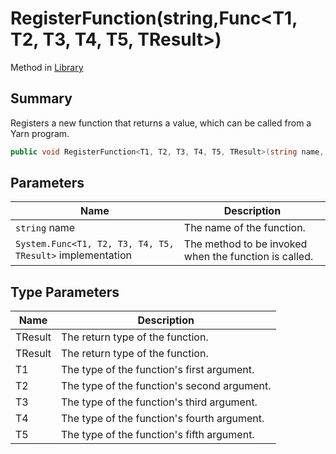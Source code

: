 # RegisterFunction(string,Func\<T1, T2, T3, T4, T5, TResult>)

Method in [Library](yarn.library.md)

## Summary

Registers a new function that returns a value, which can be called from a Yarn program.

```csharp
public void RegisterFunction<T1, T2, T3, T4, T5, TResult>(string name, Func<T1, T2, T3, T4, T5, TResult> implementation)
```

## Parameters

| Name                                                      | Description                                           |
| --------------------------------------------------------- | ----------------------------------------------------- |
| `string` name                                             | The name of the function.                             |
| `System.Func<T1, T2, T3, T4, T5, TResult>` implementation | The method to be invoked when the function is called. |

## Type Parameters

| Name    | Description                                 |
| ------- | ------------------------------------------- |
| TResult | The return type of the function.            |
| TResult | The return type of the function.            |
| T1      | The type of the function's first argument.  |
| T2      | The type of the function's second argument. |
| T3      | The type of the function's third argument.  |
| T4      | The type of the function's fourth argument. |
| T5      | The type of the function's fifth argument.  |
